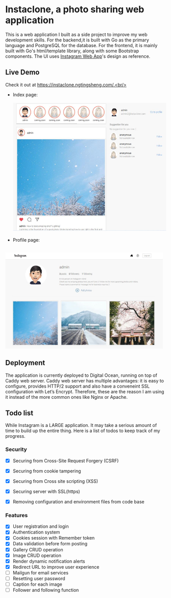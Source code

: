 # Instaclone, a photo sharing web application

This is a web application I built as a side project to improve my web development skills. For the backend,it is built with Go as the primary language and PostgreSQL for the database. For the frontend, it is mainly built with Go's html/template library, along with some Bootstrap components. The UI uses [Instagram Web App](http://www.instagram.com "Instagram Web App")'s design as reference.

## Live Demo
Check it out at https://instaclone.ngtingsheng.com/.<br/>
- Index page:<br/><br/>
<img src="./assets/images/index-page.jpg" height="400"/><br/><br/>
- Profile page:<br/><br/>
<img src="./assets/images/profile-page.jpg" height="300" />


## Deployment
The application is currently deployed to Digital Ocean, running on top of Caddy web server. Caddy web server has multiple advantages: it is easy to configure, provides HTTP/2 support and also have a conveneint SSL configuration with Let’s Encrypt. Therefore, these are the reason I am using it instead of the more common ones like Nginx or Apache. 

## Todo list
While Instagram is a LARGE application. It may take a serious amount of time to build up the entire thing. Here is a list of todos to keep track of my progress.

### Security
- [x] Securing from Cross-Site Request Forgery (CSRF)
- [x] Securing from cookie tampering
- [x] Securing from Cross site scripting (XSS)
- [x] Securing server with SSL(https)
- [x] Removing configuration and environment files from code base


### Features
- [x] User registration and login
- [x] Authentication system
- [x] Cookies session with Remember token
- [x] Data validation before form posting
- [x] Gallery CRUD operation
- [x] Image CRUD operation
- [x] Render dynamic notification alerts
- [x] Redirect URL to improve user experience
- [ ] Mailgun for email services
- [ ] Resetting user password
- [ ] Caption for each image
- [ ] Follower and following function
